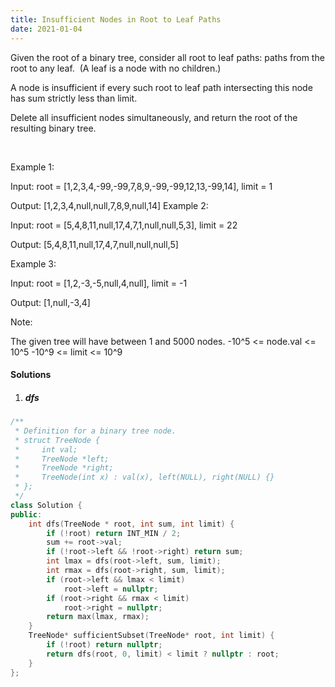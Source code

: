 ```yaml
---
title: Insufficient Nodes in Root to Leaf Paths
date: 2021-01-04
---
```

Given the root of a binary tree, consider all root to leaf paths: paths from the root to any leaf.  (A leaf is a node with no children.)

A node is insufficient if every such root to leaf path intersecting this node has sum strictly less than limit.

Delete all insufficient nodes simultaneously, and return the root of the resulting binary tree.

 

Example 1:


Input: root = [1,2,3,4,-99,-99,7,8,9,-99,-99,12,13,-99,14], limit = 1

Output: [1,2,3,4,null,null,7,8,9,null,14]
Example 2:


Input: root = [5,4,8,11,null,17,4,7,1,null,null,5,3], limit = 22

Output: [5,4,8,11,null,17,4,7,null,null,null,5]
 

Example 3:


Input: root = [1,2,-3,-5,null,4,null], limit = -1

Output: [1,null,-3,4]
 

Note:

The given tree will have between 1 and 5000 nodes.
-10^5 <= node.val <= 10^5
-10^9 <= limit <= 10^9

#### Solutions

1. ##### dfs

```cpp
/**
 * Definition for a binary tree node.
 * struct TreeNode {
 *     int val;
 *     TreeNode *left;
 *     TreeNode *right;
 *     TreeNode(int x) : val(x), left(NULL), right(NULL) {}
 * };
 */
class Solution {
public:
    int dfs(TreeNode * root, int sum, int limit) {
        if (!root) return INT_MIN / 2;
        sum += root->val;
        if (!root->left && !root->right) return sum;
        int lmax = dfs(root->left, sum, limit);
        int rmax = dfs(root->right, sum, limit);
        if (root->left && lmax < limit)
            root->left = nullptr;
        if (root->right && rmax < limit)
            root->right = nullptr;
        return max(lmax, rmax);
    }
    TreeNode* sufficientSubset(TreeNode* root, int limit) {
        if (!root) return nullptr;
        return dfs(root, 0, limit) < limit ? nullptr : root;
    }
};
```